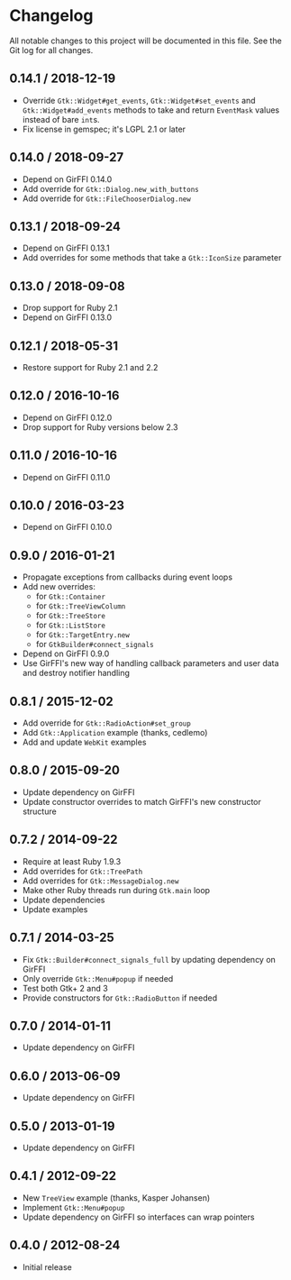 # Changelog

All notable changes to this project will be documented in this file. See the
Git log for all changes.

## 0.14.1 / 2018-12-19

* Override `Gtk::Widget#get_events`, `Gtk::Widget#set_events` and
  `Gtk::Widget#add_events` methods to take and return `EventMask` values
  instead of bare `int`s.
* Fix license in gemspec; it's LGPL 2.1 or later

## 0.14.0 / 2018-09-27

* Depend on GirFFI 0.14.0
* Add override for `Gtk::Dialog.new_with_buttons`
* Add override for `Gtk::FileChooserDialog.new`

## 0.13.1 / 2018-09-24

* Depend on GirFFI 0.13.1
* Add overrides for some methods that take a `Gtk::IconSize` parameter

## 0.13.0 / 2018-09-08

* Drop support for Ruby 2.1
* Depend on GirFFI 0.13.0

## 0.12.1 / 2018-05-31

* Restore support for Ruby 2.1 and 2.2

## 0.12.0 / 2016-10-16

* Depend on GirFFI 0.12.0
* Drop support for Ruby versions below 2.3

## 0.11.0 / 2016-10-16

* Depend on GirFFI 0.11.0

## 0.10.0 / 2016-03-23

* Depend on GirFFI 0.10.0

## 0.9.0 / 2016-01-21

* Propagate exceptions from callbacks during event loops
* Add new overrides:
  * for `Gtk::Container`
  * for `Gtk::TreeViewColumn`
  * for `Gtk::TreeStore`
  * for `Gtk::ListStore`
  * for `Gtk::TargetEntry.new`
  * for `GtkBuilder#connect_signals`
* Depend on GirFFI 0.9.0
* Use GirFFI's new way of handling callback parameters and user data and
  destroy notifier handling

## 0.8.1 / 2015-12-02

* Add override for `Gtk::RadioAction#set_group`
* Add `Gtk::Application` example (thanks, cedlemo)
* Add and update `WebKit` examples

## 0.8.0 / 2015-09-20

* Update dependency on GirFFI
* Update constructor overrides to match GirFFI's new constructor structure

## 0.7.2 / 2014-09-22

* Require at least Ruby 1.9.3
* Add overrides for `Gtk::TreePath`
* Add overrides for `Gtk::MessageDialog.new`
* Make other Ruby threads run during `Gtk.main` loop
* Update dependencies
* Update examples

## 0.7.1 / 2014-03-25

* Fix `Gtk::Builder#connect_signals_full` by updating dependency on GirFFI
* Only override `Gtk::Menu#popup` if needed
* Test both Gtk+ 2 and 3
* Provide constructors for `Gtk::RadioButton` if needed

## 0.7.0 / 2014-01-11

* Update dependency on GirFFI

## 0.6.0 / 2013-06-09

* Update dependency on GirFFI

## 0.5.0 / 2013-01-19

* Update dependency on GirFFI

## 0.4.1 / 2012-09-22

* New `TreeView` example (thanks, Kasper Johansen)
* Implement `Gtk::Menu#popup`
* Update dependency on GirFFI so interfaces can wrap pointers

## 0.4.0 / 2012-08-24

* Initial release
